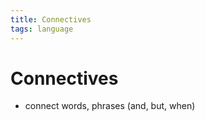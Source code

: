 ```yaml
---
title: Connectives
tags: language
---
```


# Connectives
- connect words, phrases (and, but, when)
































































